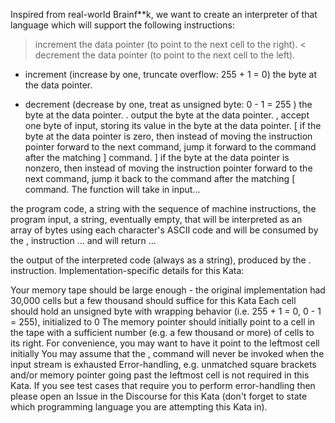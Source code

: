 Inspired from real-world Brainf**k, we want to create an interpreter of that language which will support the following instructions:

> increment the data pointer (to point to the next cell to the right).
< decrement the data pointer (to point to the next cell to the left).
+ increment (increase by one, truncate overflow: 255 + 1 = 0) the byte at the data pointer.
- decrement (decrease by one, treat as unsigned byte: 0 - 1 = 255 ) the byte at the data pointer.
. output the byte at the data pointer.
, accept one byte of input, storing its value in the byte at the data pointer.
[ if the byte at the data pointer is zero, then instead of moving the instruction pointer forward to the next command, jump it forward to the command after the matching ] command.
] if the byte at the data pointer is nonzero, then instead of moving the instruction pointer forward to the next command, jump it back to the command after the matching [ command.
The function will take in input...

the program code, a string with the sequence of machine instructions,
the program input, a string, eventually empty, that will be interpreted as an array of bytes using each character's ASCII code and will be consumed by the , instruction
... and will return ...

the output of the interpreted code (always as a string), produced by the . instruction.
Implementation-specific details for this Kata:

Your memory tape should be large enough - the original implementation had 30,000 cells but a few thousand should suffice for this Kata
Each cell should hold an unsigned byte with wrapping behavior (i.e. 255 + 1 = 0, 0 - 1 = 255), initialized to 0
The memory pointer should initially point to a cell in the tape with a sufficient number (e.g. a few thousand or more) of cells to its right. For convenience, you may want to have it point to the leftmost cell initially
You may assume that the , command will never be invoked when the input stream is exhausted
Error-handling, e.g. unmatched square brackets and/or memory pointer going past the leftmost cell is not required in this Kata. If you see test cases that require you to perform error-handling then please open an Issue in the Discourse for this Kata (don't forget to state which programming language you are attempting this Kata in).
